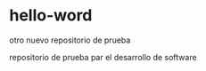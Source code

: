 # hello-word
otro nuevo repositorio de prueba

repositorio de prueba par el desarrollo 
de software
